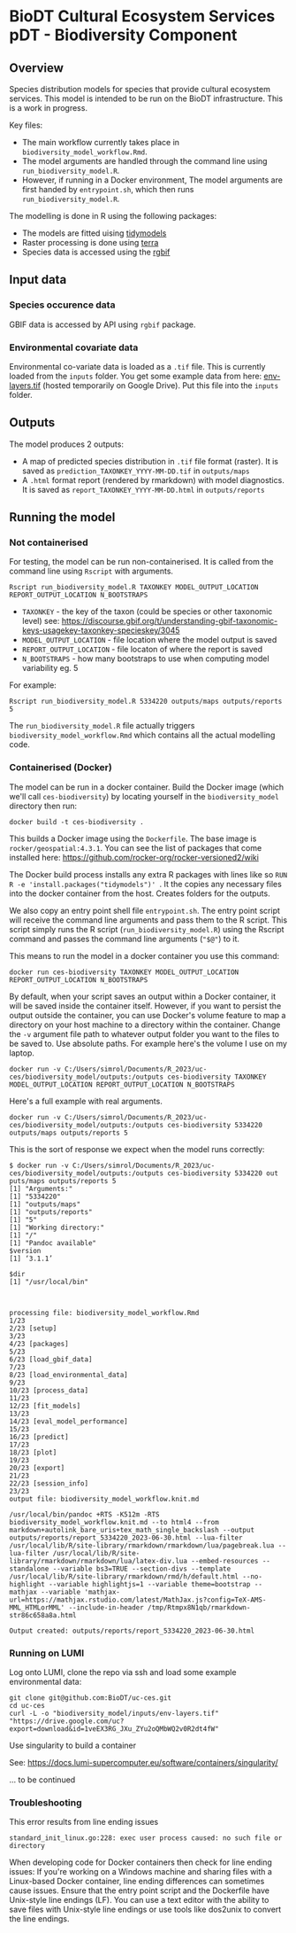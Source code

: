 # BioDT Cultural Ecosystem Services pDT - Biodiversity Component

## Overview

Species distribution models for species that provide cultural ecosystem services. This model is intended to be run on the BioDT infrastructure. This is a work in progress.

Key files:

 * The main workflow currently takes place in `biodiversity_model_workflow.Rmd`.
 * The model arguments are handled through the command line using `run_biodiversity_model.R`.
 * However, if running in a Docker environment, The model arguments are first handed by `entrypoint.sh`, which then runs `run_biodiversity_model.R`.

The modelling is done in R using the following packages:

 * The models are fitted uising [tidymodels](https://www.tidymodels.org/)
 * Raster processing is done using [terra](https://rspatial.github.io/terra/reference/terra-package.html)
 * Species data is accessed using the [rgbif](https://cran.r-project.org/web/packages/rgbif/index.html) 

## Input data

### Species occurence data

GBIF data is accessed by API using `rgbif` package.

### Environmental covariate data

Environmental co-variate data is loaded as a `.tif` file. This is currently loaded from the `inputs` folder. You get some example data from here: [env-layers.tif](https://drive.google.com/file/d/1veEX3RG_JXu_ZYu2oQMbWQ2v0R2dt4fW/view?usp=sharing) (hosted temporarily on Google Drive). Put this file into the `inputs` folder.

## Outputs

The model produces 2 outputs:

 * A map of predicted species distribution in `.tif` file format (raster). It is saved as `prediction_TAXONKEY_YYYY-MM-DD.tif` in `outputs/maps`
 * A `.html` format report (rendered by rmarkdown) with model diagnostics. It is saved as `report_TAXONKEY_YYYY-MM-DD.html` in `outputs/reports`
 
## Running the model

### Not containerised

For testing, the model can be run non-containerised. It is called from the command line using `Rscript` with arguments.

```
Rscript run_biodiversity_model.R TAXONKEY MODEL_OUTPUT_LOCATION REPORT_OUTPUT_LOCATION N_BOOTSTRAPS
```

 * `TAXONKEY` - the key of the taxon (could be species or other taxonomic level) see: https://discourse.gbif.org/t/understanding-gbif-taxonomic-keys-usagekey-taxonkey-specieskey/3045
 * `MODEL_OUTPUT_LOCATION` - file location where the model output is saved
 * `REPORT_OUTPUT_LOCATION` - file locaton of where the report is saved
 * `N_BOOTSTRAPS` - how many bootstraps to use when computing model variability eg. 5

For example:
```                                                                                
Rscript run_biodiversity_model.R 5334220 outputs/maps outputs/reports 5
```                                                                            

The `run_biodiversity_model.R` file actually triggers `biodiversity_model_workflow.Rmd` which contains all the actual modelling code.

### Containerised (Docker)

The model can be run in a docker container. Build the Docker image (which we'll call `ces-biodiversity`) by locating yourself in the `biodiversity_model` directory then run:

```
docker build -t ces-biodiversity .
```

This builds a Docker image using the `Dockerfile`. The base image is `rocker/geospatial:4.3.1`. You can see the list of packages that come installed here: https://github.com/rocker-org/rocker-versioned2/wiki 

The Docker build process installs any extra R packages with lines like so `RUN R -e 'install.packages("tidymodels")' `. It the copies any necessary files into the docker container from the host. Creates folders for the outputs.

We also copy an entry point shell file `entrypoint.sh`. The entry point script will receive the command line arguments and pass them to the R script. This script simply runs the R script (`run_biodiversity_model.R`) using the Rscript command and passes the command line arguments (`"$@"`) to it.

This means to run the model in a docker container you use this command:

```
docker run ces-biodiversity TAXONKEY MODEL_OUTPUT_LOCATION REPORT_OUTPUT_LOCATION N_BOOTSTRAPS
```

By default, when your script saves an output within a Docker container, it will be saved inside the container itself. However, if you want to persist the output outside the container, you can use Docker's volume feature to map a directory on your host machine to a directory within the container. Change the `-v` argument file path to whatever output folder you want to the files to be saved to. Use absolute paths. For example here's the volume I use on my laptop.

```
docker run -v C:/Users/simrol/Documents/R_2023/uc-ces/biodiversity_model/outputs:/outputs ces-biodiversity TAXONKEY MODEL_OUTPUT_LOCATION REPORT_OUTPUT_LOCATION N_BOOTSTRAPS
```

Here's a full example with real arguments.

```
docker run -v C:/Users/simrol/Documents/R_2023/uc-ces/biodiversity_model/outputs:/outputs ces-biodiversity 5334220 outputs/maps outputs/reports 5
```

This is the sort of response we expect when the model runs correctly:

```
$ docker run -v C:/Users/simrol/Documents/R_2023/uc-ces/biodiversity_model/outputs:/outputs ces-biodiversity 5334220 out
puts/maps outputs/reports 5
[1] "Arguments:"
[1] "5334220"
[1] "outputs/maps"
[1] "outputs/reports"
[1] "5"
[1] "Working directory:"
[1] "/"
[1] "Pandoc available"
$version
[1] ‘3.1.1’

$dir
[1] "/usr/local/bin"



processing file: biodiversity_model_workflow.Rmd
1/23
2/23 [setup]
3/23
4/23 [packages]
5/23
6/23 [load_gbif_data]
7/23
8/23 [load_environmental_data]
9/23
10/23 [process_data]
11/23
12/23 [fit_models]
13/23
14/23 [eval_model_performance]
15/23
16/23 [predict]
17/23
18/23 [plot]
19/23
20/23 [export]
21/23
22/23 [session_info]
23/23
output file: biodiversity_model_workflow.knit.md

/usr/local/bin/pandoc +RTS -K512m -RTS biodiversity_model_workflow.knit.md --to html4 --from markdown+autolink_bare_uris+tex_math_single_backslash --output outputs/reports/report_5334220_2023-06-30.html --lua-filter /usr/local/lib/R/site-library/rmarkdown/rmarkdown/lua/pagebreak.lua --lua-filter /usr/local/lib/R/site-library/rmarkdown/rmarkdown/lua/latex-div.lua --embed-resources --standalone --variable bs3=TRUE --section-divs --template /usr/local/lib/R/site-library/rmarkdown/rmd/h/default.html --no-highlight --variable highlightjs=1 --variable theme=bootstrap --mathjax --variable 'mathjax-url=https://mathjax.rstudio.com/latest/MathJax.js?config=TeX-AMS-MML_HTMLorMML' --include-in-header /tmp/Rtmpx8N1qb/rmarkdown-str86c658a8a.html

Output created: outputs/reports/report_5334220_2023-06-30.html
```

### Running on LUMI

Log onto LUMI, clone the repo via ssh and load some example environmental data:

```
git clone git@github.com:BioDT/uc-ces.git
cd uc-ces
curl -L -o "biodiversity_model/inputs/env-layers.tif" "https://drive.google.com/uc?export=download&id=1veEX3RG_JXu_ZYu2oQMbWQ2v0R2dt4fW"
```

Use singularity to  build a container

See: https://docs.lumi-supercomputer.eu/software/containers/singularity/

... to be continued

### Troubleshooting

This error results from line ending issues

```
standard_init_linux.go:228: exec user process caused: no such file or directory
```

When developing code for Docker containers then check for line ending issues: If you're working on a Windows machine and sharing files with a Linux-based Docker container, line ending differences can sometimes cause issues. Ensure that the entry point script and the Dockerfile have Unix-style line endings (LF). You can use a text editor with the ability to save files with Unix-style line endings or use tools like dos2unix to convert the line endings.




